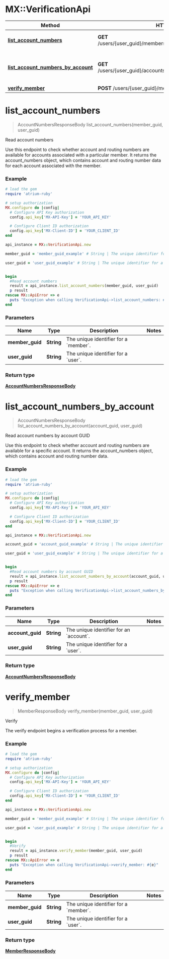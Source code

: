 # MX::VerificationApi

Method | HTTP request | Description
------------- | ------------- | -------------
[**list_account_numbers**](VerificationApi.md#list_account_numbers) | **GET** /users/{user_guid}/members/{member_guid}/account_numbers | Read account numbers
[**list_account_numbers_by_account**](VerificationApi.md#list_account_numbers_by_account) | **GET** /users/{user_guid}/accounts/{account_guid}/account_numbers | Read account numbers by account GUID
[**verify_member**](VerificationApi.md#verify_member) | **POST** /users/{user_guid}/members/{member_guid}/verify | Verify


# **list_account_numbers**
> AccountNumbersResponseBody list_account_numbers(member_guid, user_guid)

Read account numbers

Use this endpoint to check whether account and routing numbers are available for accounts associated with a particular member. It returns the account_numbers object, which contains account and routing number data for each account associated with the member.

### Example
```ruby
# load the gem
require 'atrium-ruby'

# setup authorization
MX.configure do |config|
  # Configure API Key authorization
  config.api_key['MX-API-Key'] = 'YOUR_API_KEY'

  # Configure Client ID authorization
  config.api_key['MX-Client-ID'] = 'YOUR_CLIENT_ID'
end

api_instance = MX::VerificationApi.new

member_guid = 'member_guid_example' # String | The unique identifier for a `member`.

user_guid = 'user_guid_example' # String | The unique identifier for a `user`.


begin
  #Read account numbers
  result = api_instance.list_account_numbers(member_guid, user_guid)
  p result
rescue MX::ApiError => e
  puts "Exception when calling VerificationApi->list_account_numbers: #{e}"
end
```

### Parameters

Name | Type | Description  | Notes
------------- | ------------- | ------------- | -------------
 **member_guid** | **String**| The unique identifier for a &#x60;member&#x60;. | 
 **user_guid** | **String**| The unique identifier for a &#x60;user&#x60;. | 

### Return type

[**AccountNumbersResponseBody**](AccountNumbersResponseBody.md)

# **list_account_numbers_by_account**
> AccountNumbersResponseBody list_account_numbers_by_account(account_guid, user_guid)

Read account numbers by account GUID

Use this endpoint to check whether account and routing numbers are available for a specific account. It returns the account_numbers object, which contains account and routing number data.

### Example
```ruby
# load the gem
require 'atrium-ruby'

# setup authorization
MX.configure do |config|
  # Configure API Key authorization
  config.api_key['MX-API-Key'] = 'YOUR_API_KEY'

  # Configure Client ID authorization
  config.api_key['MX-Client-ID'] = 'YOUR_CLIENT_ID'
end

api_instance = MX::VerificationApi.new

account_guid = 'account_guid_example' # String | The unique identifier for an `account`.

user_guid = 'user_guid_example' # String | The unique identifier for a `user`.


begin
  #Read account numbers by account GUID
  result = api_instance.list_account_numbers_by_account(account_guid, user_guid)
  p result
rescue MX::ApiError => e
  puts "Exception when calling VerificationApi->list_account_numbers_by_account: #{e}"
end
```

### Parameters

Name | Type | Description  | Notes
------------- | ------------- | ------------- | -------------
 **account_guid** | **String**| The unique identifier for an &#x60;account&#x60;. | 
 **user_guid** | **String**| The unique identifier for a &#x60;user&#x60;. | 

### Return type

[**AccountNumbersResponseBody**](AccountNumbersResponseBody.md)

# **verify_member**
> MemberResponseBody verify_member(member_guid, user_guid)

Verify

The verify endpoint begins a verification process for a member.

### Example
```ruby
# load the gem
require 'atrium-ruby'

# setup authorization
MX.configure do |config|
  # Configure API Key authorization
  config.api_key['MX-API-Key'] = 'YOUR_API_KEY'

  # Configure Client ID authorization
  config.api_key['MX-Client-ID'] = 'YOUR_CLIENT_ID'
end

api_instance = MX::VerificationApi.new

member_guid = 'member_guid_example' # String | The unique identifier for a `member`.

user_guid = 'user_guid_example' # String | The unique identifier for a `user`.


begin
  #Verify
  result = api_instance.verify_member(member_guid, user_guid)
  p result
rescue MX::ApiError => e
  puts "Exception when calling VerificationApi->verify_member: #{e}"
end
```

### Parameters

Name | Type | Description  | Notes
------------- | ------------- | ------------- | -------------
 **member_guid** | **String**| The unique identifier for a &#x60;member&#x60;. | 
 **user_guid** | **String**| The unique identifier for a &#x60;user&#x60;. | 

### Return type

[**MemberResponseBody**](MemberResponseBody.md)


